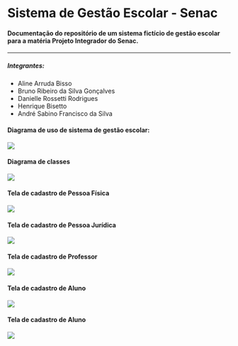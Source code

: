 # Sistema de Gestão Escolar - Senac

#### Documentação do repositório de um sistema fictício de gestão escolar para a matéria Projeto Integrador do Senac.

---

##### Integrantes:

- Aline Arruda Bisso
- Bruno Ribeiro da Silva Gonçalves
- Danielle Rossetti Rodrigues
- Henrique Bisetto
- André Sabino Francisco da Silva



#### Diagrama de uso de sistema de gestão escolar:

![](https://drive.google.com/thumbnail?id=1CzwXIKoAEcBdk1D-1vpAz76nwq_tupIh&sz=w600)

#### Diagrama de classes

![](https://drive.google.com/thumbnail?id=1LcAByTOY7u4tVdeBd6ssTJ4dzvo6u4cX&sz=w600)

#### Tela de cadastro de Pessoa Física

![](https://drive.google.com/thumbnail?id=1F2I1ppIifCU8ErOV1xyeAW2vHkK4RQJ0&sz=w600)

#### Tela de cadastro de Pessoa Jurídica

![](https://drive.google.com/thumbnail?id=1cdvn2cnQHh3Ha5SZbZAJhAjwV0gHzZNC&sz=w600)

#### Tela de cadastro de Professor

![](https://drive.google.com/thumbnail?id=1v_oQDVcOE5ndnwQ4-P94lUr9lBgTHo8Y&sz=w600)

#### Tela de cadastro de Aluno

![](https://drive.google.com/thumbnail?id=1Zo2Sn7sYrRCZyNj6QgoJb0zU8qPjbjj3&sz=w600)

#### Tela de cadastro de Aluno

![](https://drive.google.com/thumbnail?id=1d-tDbzRvVvtB0TicBhGCiRhvXRbfYByz&sz=w600)

